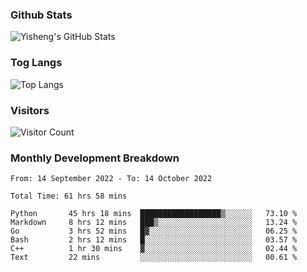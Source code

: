 ### Github Stats
![Yisheng's GitHub Stats](https://github-readme-stats-9qabuvhk1-gongyisheng.vercel.app/api?username=gongyisheng&count_private=true&show_icons=true)
### Tog Langs
![Top Langs](https://github-readme-stats-9qabuvhk1-gongyisheng.vercel.app/api/top-langs/?username=gongyisheng&layout=compact)
### Visitors
![Visitor Count](https://profile-counter.glitch.me/gongyisheng/count.svg)
### Monthly Development Breakdown
<!--START_SECTION:waka-->

```text
From: 14 September 2022 - To: 14 October 2022

Total Time: 61 hrs 58 mins

Python       45 hrs 18 mins  ██████████████████▒░░░░░░   73.10 %
Markdown     8 hrs 12 mins   ███▒░░░░░░░░░░░░░░░░░░░░░   13.24 %
Go           3 hrs 52 mins   █▓░░░░░░░░░░░░░░░░░░░░░░░   06.25 %
Bash         2 hrs 12 mins   █░░░░░░░░░░░░░░░░░░░░░░░░   03.57 %
C++          1 hr 30 mins    ▓░░░░░░░░░░░░░░░░░░░░░░░░   02.44 %
Text         22 mins         ░░░░░░░░░░░░░░░░░░░░░░░░░   00.61 %
```

<!--END_SECTION:waka-->
